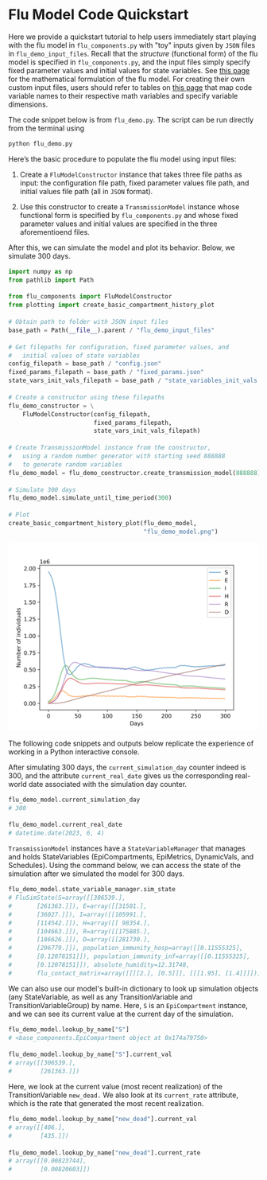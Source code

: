 # Flu Model Code Quickstart

Here we provide a quickstart tutorial to help users immediately start playing with the flu model in ```flu_components.py``` with "toy" inputs given by ```JSON``` files in ```flu_demo_input_files```. Recall that the *structure* (functional form) of the flu model is specified in ```flu_components.py```, and the input files simply specify fixed parameter values and initial values for state variables.  See [this page](math_flu_components.md) for the mathematical formulation of the flu model. For creating their own custom input files, users should refer to tables on [this page](flu_model_code.md) that map code variable names to their respective math variables and specify variable dimensions. 

The code snippet below is from ```flu_demo.py```. The script can be run directly from the terminal using 

```bash
python flu_demo.py
```

Here’s the basic procedure to populate the flu model using input files:

1. Create a ```FluModelConstructor``` instance that takes three file paths as input: the configuration file path, fixed parameter values file path, and initial values file path (all in ```JSON``` format).

2. Use this constructor to create a ```TransmissionModel``` instance whose functional form is specified by ```flu_components.py``` and whose fixed parameter values and initial values are specified in the three aforementioend files.

After this, we can simulate the model and plot its behavior. Below, we simulate 300 days. 

```python
import numpy as np
from pathlib import Path

from flu_components import FluModelConstructor
from plotting import create_basic_compartment_history_plot

# Obtain path to folder with JSON input files
base_path = Path(__file__).parent / "flu_demo_input_files"

# Get filepaths for configuration, fixed parameter values, and
#   initial values of state variables
config_filepath = base_path / "config.json"
fixed_params_filepath = base_path / "fixed_params.json"
state_vars_init_vals_filepath = base_path / "state_variables_init_vals.json"

# Create a constructor using these filepaths
flu_demo_constructor = \
    FluModelConstructor(config_filepath,
                        fixed_params_filepath,
                        state_vars_init_vals_filepath)

# Create TransmissionModel instance from the constructor,
#   using a random number generator with starting seed 888888
#   to generate random variables
flu_demo_model = flu_demo_constructor.create_transmission_model(888888)

# Simulate 300 days
flu_demo_model.simulate_until_time_period(300)

# Plot
create_basic_compartment_history_plot(flu_demo_model,
                                      "flu_demo_model.png")
```

![title](figs/flu_demo_model.png)

The following code snippets and outputs below replicate the experience of working in a Python interactive console.

After simulating 300 days, the ```current_simulation_day``` counter indeed is 300, and the attribute ```current_real_date``` gives us the corresponding real-world date associated with the simulation day counter.

```python
flu_demo_model.current_simulation_day
# 300

flu_demo_model.current_real_date
# datetime.date(2023, 6, 4)
```

```TransmissionModel``` instances have a ```StateVariableManager``` that manages and holds StateVariables (EpiCompartments, EpiMetrics, DynamicVals, and Schedules). Using the command below, we can access the state of the simulation after we simulated the model for 300 days. 

```python
flu_demo_model.state_variable_manager.sim_state
# FluSimState(S=array([[306539.],
#       [261363.]]), E=array([[31501.],
#       [36027.]]), I=array([[105991.],
#       [114542.]]), H=array([[ 98354.],
#       [104663.]]), R=array([[175885.],
#       [186626.]]), D=array([[281730.],
#       [296779.]]), population_immunity_hosp=array([[0.11555325],
#       [0.12078151]]), population_immunity_inf=array([[0.11555325],
#       [0.12078151]]), absolute_humidity=12.31748, 
#		flu_contact_matrix=array([[[[2.], [0.5]]], [[[1.95], [1.4]]]]))
```

We can also use our model's built-in dictionary to look up simulation objects (any StateVariable, as well as any TransitionVariable and TransitionVariableGroup) by name. Here, ```S``` is an ```EpiCompartment``` instance, and we can see its current value at the current day of the simulation. 

```python
flu_demo_model.lookup_by_name["S"]
# <base_components.EpiCompartment object at 0x174a79750>

flu_demo_model.lookup_by_name["S"].current_val
# array([[306539.],
#        [261363.]])
```

Here, we look at the current value (most recent realization) of the TransitionVariable ```new_dead.``` We also look at its ```current_rate``` attribute, which is the rate that generated the most recent realization. 

```python
flu_demo_model.lookup_by_name["new_dead"].current_val
# array([[406.],
#        [435.]])

flu_demo_model.lookup_by_name["new_dead"].current_rate
# array([[0.00823744],
#        [0.00820603]])
```